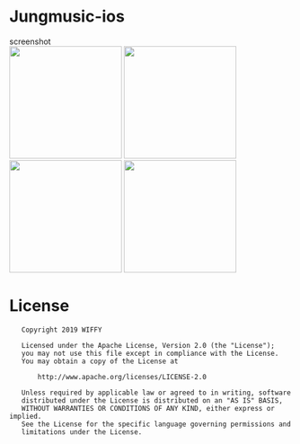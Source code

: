 # Jungmusic-ios

screenshot
<br>
<img src='https://github.com/jungh0/Jungmusic-ios/blob/master/img/1.png' width='200px'/>
<img src='https://github.com/jungh0/Jungmusic-ios/blob/master/img/2.png' width='200px'/>
<img src='https://github.com/jungh0/Jungmusic-ios/blob/master/img/3.png' width='200px'/>
<img src='https://github.com/jungh0/Jungmusic-ios/blob/master/img/4.png' width='200px'/>


# License

```
   Copyright 2019 WIFFY

   Licensed under the Apache License, Version 2.0 (the "License");
   you may not use this file except in compliance with the License.
   You may obtain a copy of the License at

       http://www.apache.org/licenses/LICENSE-2.0

   Unless required by applicable law or agreed to in writing, software
   distributed under the License is distributed on an "AS IS" BASIS,
   WITHOUT WARRANTIES OR CONDITIONS OF ANY KIND, either express or implied.
   See the License for the specific language governing permissions and
   limitations under the License.
   ```
